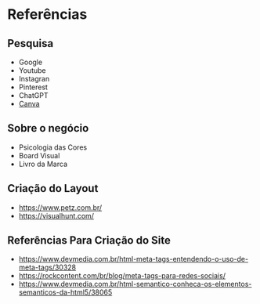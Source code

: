 # Referências

## Pesquisa
* Google
* Youtube
* Instagran
* Pinterest
* ChatGPT
* [Canva](https://www.canva.com/)

## Sobre o negócio
* Psicologia das Cores
* Board Visual
* Livro da Marca

## Criação do Layout
* https://www.petz.com.br/
* https://visualhunt.com/

## Referências Para Criação do Site
* https://www.devmedia.com.br/html-meta-tags-entendendo-o-uso-de-meta-tags/30328
* https://rockcontent.com/br/blog/meta-tags-para-redes-sociais/
* https://www.devmedia.com.br/html-semantico-conheca-os-elementos-semanticos-da-html5/38065
